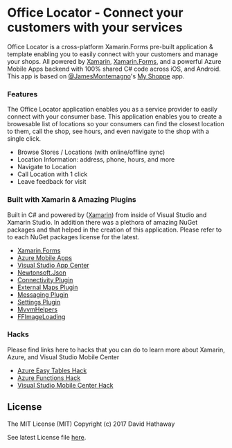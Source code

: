 # Office Locator - Connect your customers with your services

Office Locator is a cross-platform Xamarin.Forms pre-built application & template enabling you to easily connect with your customers and manage your shops. All powered by [Xamarin](http://www.xamarin.com), [Xamarin.Forms](http://www.xamarin.com/forms), and  a powerful Azure Mobile Apps backend with 100% shared C# code across iOS, and Android.  This app is based on [@JamesMontemagno](http://www.twitter.com/jamesmontemagno)'s [My Shoppe](https://github.com/jamesmontemagno/myshoppe) app.

### Features
The Office Locator application enables you as a service provider to easily connect with your consumer base. This application  enables you to create a browesable list of locations so your consumers can find the closest location to them, call the shop, see hours, and even navigate to the shop with a single click.

* Browse Stores / Locations (with online/offline sync)
* Location Information: address, phone, hours, and more
* Navigate to Location
* Call Location with 1 click
* Leave feedback for visit

### Built with Xamarin & Amazing Plugins
Built in C# and powered by ([Xamarin](http://www.xamarin.com)) from inside of Visual Studio and Xamarin Studio. In addition there was a plethora of amazing NuGet packages and that helped in the creation of this application. Please refer to to each NuGet packages license for the latest.

* [Xamarin.Forms](https://www.nuget.org/packages/Xamarin.Forms/)
* [Azure Mobile Apps](https://www.nuget.org/packages/Microsoft.Azure.Mobile.Client/)
* [Visual Studio App Center](https://www.nuget.org/packages/Microsoft.AppCenter/)
* [Newtonsoft.Json](https://www.nuget.org/packages/Newtonsoft.Json)
* [Connectivity Plugin](https://www.nuget.org/packages/Xam.Plugin.Connectivity/)
* [External Maps Plugin](https://www.nuget.org/packages/Xam.Plugin.ExternalMaps/)
* [Messaging Plugin](https://www.nuget.org/packages/Xam.Plugins.Messaging/)
* [Settings Plugin](https://www.nuget.org/packages/Xam.Plugins.Settings/)
* [MvvmHelpers](https://www.nuget.org/packages/Refractored.MvvmHelpers/)
* [FFImageLoading](https://www.nuget.org/packages/Xamarin.FFImageLoading/)

### Hacks

Please find links here to hacks that you can do to learn more about Xamarin, Azure, and Visual Studio Mobile Center

* [Azure Easy Tables Hack](hacks/easy-table-hack.md)
* [Azure Functions Hack](hacks/functions-hack.md)
* [Visual Studio Mobile Center Hack](hacks/mobile-center-hack.md)

## License
The MIT License (MIT)
Copyright (c) 2017 David Hathaway

See latest License file [here](LICENSE.md).